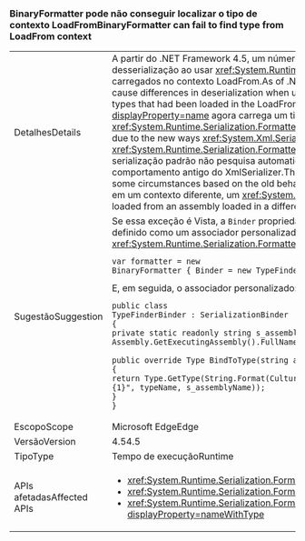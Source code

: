 ### <a name="binaryformatter-can-fail-to-find-type-from-loadfrom-context"></a><span data-ttu-id="568e9-101">BinaryFormatter pode não conseguir localizar o tipo de contexto LoadFrom</span><span class="sxs-lookup"><span data-stu-id="568e9-101">BinaryFormatter can fail to find type from LoadFrom context</span></span>

|   |   |
|---|---|
|<span data-ttu-id="568e9-102">Detalhes</span><span class="sxs-lookup"><span data-stu-id="568e9-102">Details</span></span>|<span data-ttu-id="568e9-103">A partir do .NET Framework 4.5, um número de <xref:System.Xml.Serialization.XmlSerializer?displayProperty=name> alterações podem causar diferenças na desserialização ao usar <xref:System.Runtime.Serialization.Formatters.Binary.BinaryFormatter?displayProperty=name> para desserializar tipos que foram carregados no contexto LoadFrom.</span><span class="sxs-lookup"><span data-stu-id="568e9-103">As of .NET Framework 4.5, a number of <xref:System.Xml.Serialization.XmlSerializer?displayProperty=name> changes may cause differences in deserialization when using <xref:System.Runtime.Serialization.Formatters.Binary.BinaryFormatter?displayProperty=name> to deserialize types that had been loaded in the LoadFrom context.</span></span> <span data-ttu-id="568e9-104">Essas alterações são devido a novas maneiras <xref:System.Xml.Serialization.XmlSerializer?displayProperty=name> agora carrega um tipo que faz com que um comportamento diferente quando um <xref:System.Runtime.Serialization.Formatters.Binary.BinaryFormatter?displayProperty=name> tenta desserializar a esse tipo posteriormente.</span><span class="sxs-lookup"><span data-stu-id="568e9-104">These changes are due to the new ways <xref:System.Xml.Serialization.XmlSerializer?displayProperty=name> now loads a type which causes different behavior when a <xref:System.Runtime.Serialization.Formatters.Binary.BinaryFormatter?displayProperty=name> attempts to deserialize to that type later on.</span></span> <span data-ttu-id="568e9-105">O associador de serialização padrão não pesquisa automaticamente o contexto LoadFrom, embora ela talvez tenha trabalhado em algumas circunstâncias com base no comportamento antigo do XmlSerializer.</span><span class="sxs-lookup"><span data-stu-id="568e9-105">The default serialization binder does not automatically search the LoadFrom context, although it may have worked in some circumstances based on the old behavior of XmlSerializer.</span></span> <span data-ttu-id="568e9-106">Devido a alterações, quando um tipo que está sendo carregado de um assembly carregado em um contexto diferente, um <xref:System.IO.FileNotFoundException?displayProperty=name> pode ser acionada.</span><span class="sxs-lookup"><span data-stu-id="568e9-106">Due to the changes, when a type is being loaded from an assembly loaded in a different context, a <xref:System.IO.FileNotFoundException?displayProperty=name> may be thrown.</span></span>|
|<span data-ttu-id="568e9-107">Sugestão</span><span class="sxs-lookup"><span data-stu-id="568e9-107">Suggestion</span></span>|<span data-ttu-id="568e9-108">Se essa exceção é Vista, a <code>Binder</code> propriedade o <xref:System.Runtime.Serialization.Formatters.Binary.BinaryFormatter?displayProperty=name> pode ser definido como um associador personalizado que será considerado do tipo correto.</span><span class="sxs-lookup"><span data-stu-id="568e9-108">If this exception is seen, the <code>Binder</code> property of the <xref:System.Runtime.Serialization.Formatters.Binary.BinaryFormatter?displayProperty=name> can be set to a custom binder that will find the correct type.</span></span><pre><code class="language-C#">var formatter = new BinaryFormatter { Binder = new TypeFinderBinder() }&#13;&#10;</code></pre><span data-ttu-id="568e9-109">E, em seguida, o associador personalizado:</span><span class="sxs-lookup"><span data-stu-id="568e9-109">And then the custom binder:</span></span><pre><code class="language-C#">public class TypeFinderBinder : SerializationBinder&#13;&#10;{&#13;&#10;private static readonly string s_assemblyName = Assembly.GetExecutingAssembly().FullName;&#13;&#10;&#13;&#10;public override Type BindToType(string assemblyName, string typeName)&#13;&#10;{&#13;&#10;return Type.GetType(String.Format(CultureInfo.InvariantCulture, &quot;{0}, {1}&quot;, typeName, s_assemblyName));&#13;&#10;}&#13;&#10;}&#13;&#10;</code></pre>|
|<span data-ttu-id="568e9-110">Escopo</span><span class="sxs-lookup"><span data-stu-id="568e9-110">Scope</span></span>|<span data-ttu-id="568e9-111">Microsoft Edge</span><span class="sxs-lookup"><span data-stu-id="568e9-111">Edge</span></span>|
|<span data-ttu-id="568e9-112">Versão</span><span class="sxs-lookup"><span data-stu-id="568e9-112">Version</span></span>|<span data-ttu-id="568e9-113">4.5</span><span class="sxs-lookup"><span data-stu-id="568e9-113">4.5</span></span>|
|<span data-ttu-id="568e9-114">Tipo</span><span class="sxs-lookup"><span data-stu-id="568e9-114">Type</span></span>|<span data-ttu-id="568e9-115">Tempo de execução</span><span class="sxs-lookup"><span data-stu-id="568e9-115">Runtime</span></span>|
|<span data-ttu-id="568e9-116">APIs afetadas</span><span class="sxs-lookup"><span data-stu-id="568e9-116">Affected APIs</span></span>|<ul><li><xref:System.Runtime.Serialization.Formatters.Binary.BinaryFormatter?displayProperty=nameWithType></li><li><xref:System.Runtime.Serialization.Formatters.Binary.BinaryFormatter.Deserialize(System.IO.Stream)?displayProperty=nameWithType></li><li><xref:System.Runtime.Serialization.Formatters.Binary.BinaryFormatter.Deserialize(System.IO.Stream,System.Runtime.Remoting.Messaging.HeaderHandler)?displayProperty=nameWithType></li></ul>|


